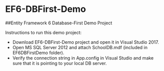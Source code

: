 # EF6-DBFirst-Demo
##Entity Framework 6 Database-First Demo Project

Instructions to run this demo project:
- Download EF6-DBFirst-Demo project and open it in Visual Studio 2017.
- Open MS SQL Server 2012 and attach SchoolDB.mdf (included in EF6DBFirstDemo folder). 
- Verify the connection string in App.config in Visual Studio and make sure that it is pointing to your local DB server. 
